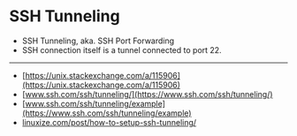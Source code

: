 # SSH Tunneling

- SSH Tunneling, aka. SSH Port Forwarding
- SSH connection itself is a tunnel connected to port 22.

----------------------------------------------------------------
- [https://unix.stackexchange.com/a/115906](https://unix.stackexchange.com/a/115906)
- [www.ssh.com/ssh/tunneling/](https://www.ssh.com/ssh/tunneling/)
- [www.ssh.com/ssh/tunneling/example](https://www.ssh.com/ssh/tunneling/example)
- [linuxize.com/post/how-to-setup-ssh-tunneling/](https://linuxize.com/post/how-to-setup-ssh-tunneling/)
